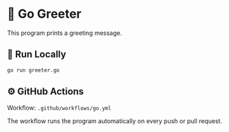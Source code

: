 # 🐹 Go Greeter

This program prints a greeting message.

## 🚀 Run Locally
```bash
go run greeter.go
```

## ⚙️ GitHub Actions
Workflow: `.github/workflows/go.yml`

The workflow runs the program automatically on every push or pull request.
